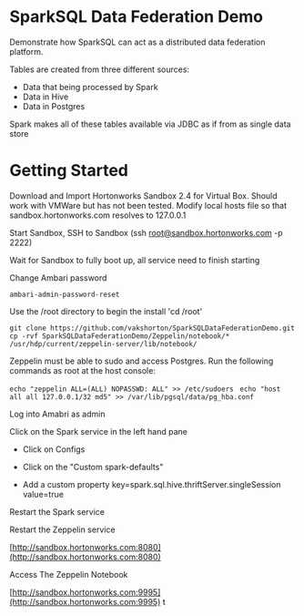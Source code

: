 # SparkSQL Data Federation Demo

Demonstrate how SparkSQL can act as a distributed data federation platform. 

Tables are created from three different sources:

- Data that being processed by Spark
- Data in Hive
- Data in Postgres

Spark makes all of these tables available via JDBC as if from as single data store

# Getting Started

Download and Import Hortonworks Sandbox 2.4 for Virtual Box. Should work with VMWare but has not been tested. Modify local hosts file so that sandbox.hortonworks.com resolves to 127.0.0.1

Start Sandbox, SSH to Sandbox (ssh root@sandbox.hortonworks.com -p 2222)

Wait for Sandbox to fully boot up, all service need to finish starting

Change Ambari password 

`ambari-admin-password-reset` 

Use the /root directory to begin the install
'cd /root' 

`git clone https://github.com/vakshorton/SparkSQLDataFederationDemo.git`
`cp -rvf SparkSQLDataFederationDemo/Zeppelin/notebook/* /usr/hdp/current/zeppelin-server/lib/notebook/`

Zeppelin must be able to sudo and access Postgres. 
Run the following commands as root at the host console:

`echo "zeppelin ALL=(ALL) NOPASSWD: ALL" >> /etc/sudoers `
`echo "host all all 127.0.0.1/32 md5" >> /var/lib/pgsql/data/pg_hba.conf`

Log into Amabri as admin 

Click on the Spark service in the left hand pane

- Click on Configs

- Click on the "Custom spark-defaults"

- Add a custom property key=spark.sql.hive.thriftServer.singleSession value=true 

Restart the Spark service

Restart the Zeppelin service

[http://sandbox.hortonworks.com:8080](http://sandbox.hortonworks.com:8080)


Access The Zeppelin Notebook

[http://sandbox.hortonworks.com:9995](http://sandbox.hortonworks.com:9995)
t
